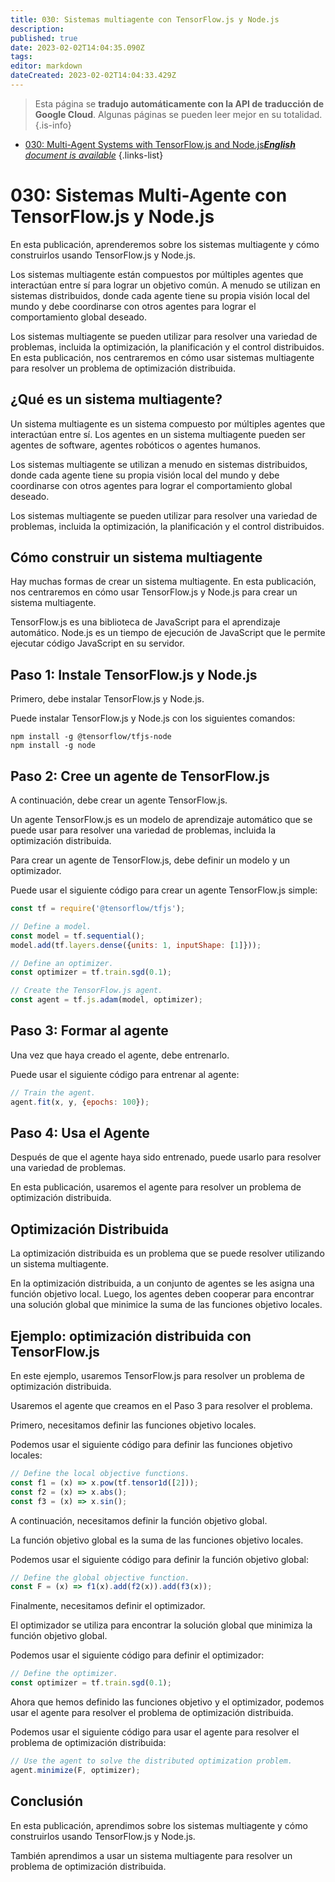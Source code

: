 ```yaml
---
title: 030: Sistemas multiagente con TensorFlow.js y Node.js
description: 
published: true
date: 2023-02-02T14:04:35.090Z
tags: 
editor: markdown
dateCreated: 2023-02-02T14:04:33.429Z
---
```


> Esta página se **tradujo automáticamente con la API de traducción de Google Cloud**.
Algunas páginas se pueden leer mejor en su totalidad.{.is-info}



- [030: Multi-Agent Systems with TensorFlow.js and Node.js***English** document is available*](/en/Knowledge-base/TensorFlow-js/Learning/030-multi-agent-systems-with-tensorflow-js-and-node-js)
{.links-list}


# 030: Sistemas Multi-Agente con TensorFlow.js y Node.js

En esta publicación, aprenderemos sobre los sistemas multiagente y cómo construirlos usando TensorFlow.js y Node.js.

Los sistemas multiagente están compuestos por múltiples agentes que interactúan entre sí para lograr un objetivo común. A menudo se utilizan en sistemas distribuidos, donde cada agente tiene su propia visión local del mundo y debe coordinarse con otros agentes para lograr el comportamiento global deseado.

Los sistemas multiagente se pueden utilizar para resolver una variedad de problemas, incluida la optimización, la planificación y el control distribuidos. En esta publicación, nos centraremos en cómo usar sistemas multiagente para resolver un problema de optimización distribuida.

## ¿Qué es un sistema multiagente?

Un sistema multiagente es un sistema compuesto por múltiples agentes que interactúan entre sí. Los agentes en un sistema multiagente pueden ser agentes de software, agentes robóticos o agentes humanos.

Los sistemas multiagente se utilizan a menudo en sistemas distribuidos, donde cada agente tiene su propia visión local del mundo y debe coordinarse con otros agentes para lograr el comportamiento global deseado.

Los sistemas multiagente se pueden utilizar para resolver una variedad de problemas, incluida la optimización, la planificación y el control distribuidos.

## Cómo construir un sistema multiagente

Hay muchas formas de crear un sistema multiagente. En esta publicación, nos centraremos en cómo usar TensorFlow.js y Node.js para crear un sistema multiagente.

TensorFlow.js es una biblioteca de JavaScript para el aprendizaje automático. Node.js es un tiempo de ejecución de JavaScript que le permite ejecutar código JavaScript en su servidor.

## Paso 1: Instale TensorFlow.js y Node.js

Primero, debe instalar TensorFlow.js y Node.js.

Puede instalar TensorFlow.js y Node.js con los siguientes comandos:

```
npm install -g @tensorflow/tfjs-node
npm install -g node
```

## Paso 2: Cree un agente de TensorFlow.js

A continuación, debe crear un agente TensorFlow.js.

Un agente TensorFlow.js es un modelo de aprendizaje automático que se puede usar para resolver una variedad de problemas, incluida la optimización distribuida.

Para crear un agente de TensorFlow.js, debe definir un modelo y un optimizador.

Puede usar el siguiente código para crear un agente TensorFlow.js simple:

```javascript
const tf = require('@tensorflow/tfjs');

// Define a model.
const model = tf.sequential();
model.add(tf.layers.dense({units: 1, inputShape: [1]}));

// Define an optimizer.
const optimizer = tf.train.sgd(0.1);

// Create the TensorFlow.js agent.
const agent = tf.js.adam(model, optimizer);
```

## Paso 3: Formar al agente

Una vez que haya creado el agente, debe entrenarlo.

Puede usar el siguiente código para entrenar al agente:

```javascript
// Train the agent.
agent.fit(x, y, {epochs: 100});
```

## Paso 4: Usa el Agente

Después de que el agente haya sido entrenado, puede usarlo para resolver una variedad de problemas.

En esta publicación, usaremos el agente para resolver un problema de optimización distribuida.

## Optimización Distribuida

La optimización distribuida es un problema que se puede resolver utilizando un sistema multiagente.

En la optimización distribuida, a un conjunto de agentes se les asigna una función objetivo local. Luego, los agentes deben cooperar para encontrar una solución global que minimice la suma de las funciones objetivo locales.

## Ejemplo: optimización distribuida con TensorFlow.js

En este ejemplo, usaremos TensorFlow.js para resolver un problema de optimización distribuida.

Usaremos el agente que creamos en el Paso 3 para resolver el problema.

Primero, necesitamos definir las funciones objetivo locales.

Podemos usar el siguiente código para definir las funciones objetivo locales:

```javascript
// Define the local objective functions.
const f1 = (x) => x.pow(tf.tensor1d([2]));
const f2 = (x) => x.abs();
const f3 = (x) => x.sin();
```

A continuación, necesitamos definir la función objetivo global.

La función objetivo global es la suma de las funciones objetivo locales.

Podemos usar el siguiente código para definir la función objetivo global:

```javascript
// Define the global objective function.
const F = (x) => f1(x).add(f2(x)).add(f3(x));
```

Finalmente, necesitamos definir el optimizador.

El optimizador se utiliza para encontrar la solución global que minimiza la función objetivo global.

Podemos usar el siguiente código para definir el optimizador:

```javascript
// Define the optimizer.
const optimizer = tf.train.sgd(0.1);
```

Ahora que hemos definido las funciones objetivo y el optimizador, podemos usar el agente para resolver el problema de optimización distribuida.

Podemos usar el siguiente código para usar el agente para resolver el problema de optimización distribuida:

```javascript
// Use the agent to solve the distributed optimization problem.
agent.minimize(F, optimizer);
```

## Conclusión

En esta publicación, aprendimos sobre los sistemas multiagente y cómo construirlos usando TensorFlow.js y Node.js.

También aprendimos a usar un sistema multiagente para resolver un problema de optimización distribuida.